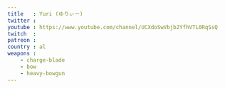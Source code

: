 ```yaml
---
title   : Yuri (ゆりぃー)
twitter :
youtube : https://www.youtube.com/channel/UCXdoSwVbjb2YfhVTL0RqSsQ
twitch  :
patreon :
country : al
weapons :
    - charge-blade
    - bow
    - heavy-bowgun
---
```

